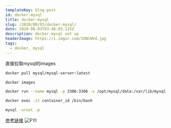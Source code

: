 ```yaml
---
templateKey: blog-post
id: docker-mysql
title: docker-mysql
slug: /2020/08/03/docker-mysql/
date: 2020-08-03T03:48:03.125Z
description: docker mysql set up
headerImage: https://i.imgur.com/IONCWVd.jpg
tags:
  - docker, mysql
---
```


直接拉取mysql的images

``` bash
docker pull mysql/mysql-server:latest

docker images

docker run --name mysql -p 3306:3306 -v /opt/mysql/data:/var/lib/mysql -e MYSQL_ROOT_PASSWORD=123456 -d image_id

docker exec -it container_id /bin/bash

mysql -uroot -p


```

[参考链接](https://phoenixnap.com/kb/mysql-docker-container)
![FYI](https://i.imgur.com/LalbenT.jpg)




